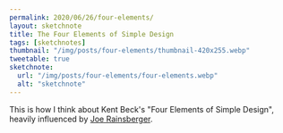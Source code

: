```yaml
---
permalink: 2020/06/26/four-elements/
layout: sketchnote
title: The Four Elements of Simple Design
tags: [sketchnotes]
thumbnail: "/img/posts/four-elements/thumbnail-420x255.webp"
tweetable: true
sketchnote:
  url: "/img/posts/four-elements/four-elements.webp"
  alt: "sketchnote"
---
```


This is how I think about Kent Beck's "Four Elements of Simple Design", heavily influenced by
<a href="https://blog.jbrains.ca/permalink/the-four-elements-of-simple-design">Joe Rainsberger</a>.
